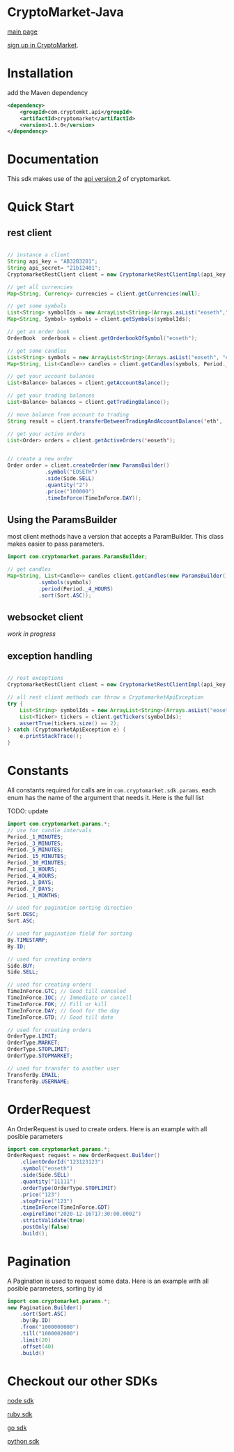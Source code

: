 # CryptoMarket-Java
[main page](https://www.cryptomkt.com/)


[sign up in CryptoMarket](https://www.cryptomkt.com/account/register).

# Installation
add the Maven dependency
```xml
<dependency>
    <groupId>com.cryptomkt.api</groupId>
    <artifactId>cryptomarket</artifactId>
    <version>1.1.0</version>
</dependency>
```
# Documentation

This sdk makes use of the [api version 2](https://api.exchange.cryptomkt.com/v2) of cryptomarket.

# Quick Start

## rest client
```java

// instance a client
String api_key = "AB32B3201";
String api_secret= "21b12401";
CryptomarketRestClient client = new CryptomarketRestClientImpl(api_key, api_secret);

// get all currencies
Map<String, Currency> currencies = client.getCurrencies(null);

// get some symbols
List<String> symbolIds = new ArrayList<String>(Arrays.asList("eoseth","ethbtc"));
Map<String, Symbol> symbols = client.getSymbols(symbolIds);

// get an order book
OrderBook  orderbook = client.getOrderbookOfSymbol("eoseth");

// get some candles
List<String> symbols = new ArrayList<String>(Arrays.asList("eoseth", "ethbtc"));
Map<String, List<Candle>> candles = client.getCandles(symbols, Period._4_HOURS, Sort.ASC, null, null, null);

// get your account balances
List<Balance> balances = client.getAccountBalance();

// get your trading balances
List<Balance> balances = client.getTradingBalance();

// move balance from account to trading
String result = client.transferBetweenTradingAndAccountBalance('eth', '3.2', TransferType.BANK_TO_EXCHANGE);

// get your active orders
List<Order> orders = client.getActiveOrders('eoseth');


// create a new order
Order order = client.createOrder(new ParamsBuilder()
            .symbol("EOSETH")
            .side(Side.SELL)
            .quantity("2")
            .price("100000")
            .timeInForce(TimeInForce.DAY));
```
## Using the ParamsBuilder
most client methods have a version that accepts a ParamBuilder. This class makes easier to pass parameters.
```java
import com.cryptomarket.params.ParamsBuilder;

// get candles
Map<String, List<Candle>> candles client.getCandles(new ParamsBuilder()
          .symbols(symbols)
          .period(Period._4_HOURS)
          .sort(Sort.ASC));
```

## websocket client
*work in progress*

## exception handling
```java

// rest exceptions
CryptomarketRestClient client = new CryptomarketRestClientImpl(api_key, api_secret);

// all rest client methods can throw a CryptomarketApiException
try {
    List<String> symbolIds = new ArrayList<String>(Arrays.asList("eoseth","ethbtc"));
    List<Ticker> tickers = client.getTickers(symbolIds);
    assertTrue(tickers.size() == 2);
} catch (CryptomarketApiException e) {
    e.printStackTrace();
}

```

# Constants

All constants required for calls are in `com.cryptomarket.sdk.params`.
each enum has the name of the argument that needs it.
Here is the full list

TODO: update

```java
import com.cryptomarket.params.*;
// use for candle intervals
Period._1_MINUTES;
Period._3_MINUTES;
Period._5_MINUTES;
Period._15_MINUTES;
Period._30_MINUTES;
Period._1_HOURS;
Period._4_HOURS;
Period._1_DAYS;
Period._7_DAYS;
Period._1_MONTHS;

// used for pagination sorting direction
Sort.DESC;
Sort.ASC;

// used for pagination field for sorting
By.TIMESTAMP;
By.ID;

// used for creating orders
Side.BUY;
Side.SELL;

// used for creating orders
TimeInForce.GTC; // Good till canceled
TimeInForce.IOC; // Immediate or cancell
TimeInForce.FOK; // Fill or kill
TimeInForce.DAY; // Good for the day
TimeInForce.GTD; // Good till date

// used for creating orders
OrderType.LIMIT;
OrderType.MARKET;
OrderType.STOPLIMIT;
OrderType.STOPMARKET;

// used for transfer to another user
TransferBy.EMAIL;
TransferBy.USERNAME;
```
# OrderRequest
An OrderRequest is used to create orders. Here is an example with all posible parameters
```java
import com.cryptomarket.params.*;
OrderRequest request = new OrderRequest.Builder()
    .clientOrderId("123123123")
    .symbol("eoseth")
    .side(Side.SELL)
    .quantity("11111")
    .orderType(OrderType.STOPLIMIT)
    .price("123")
    .stopPrice("123")
    .timeInForce(TimeInForce.GDT)
    .expireTime("2020-12-16T17:30:00.000Z")
    .strictValidate(true)
    .postOnly(false)
    .build();
```

# Pagination
A Pagination is used to request some data.
Here is an example with all posible parameters, sorting by id
```java
import com.cryptomarket.params.*;
new Pagination.Builder()
    .sort(Sort.ASC)
    .by(By.ID)
    .from("1000000000")
    .till("1000002000")
    .limit(20)
    .offset(40)
    .build()
```

# Checkout our other SDKs
<!-- agregar links -->
[node sdk](https://github.com/cryptomkt/cryptomkt-node)

[ruby sdk](https://github.com/cryptomkt/cryptomkt-ruby)

[go sdk](https://github.com/cryptomkt/cryptomkt-go)

[python sdk](https://github.com/cryptomkt/cryptomkt-python)